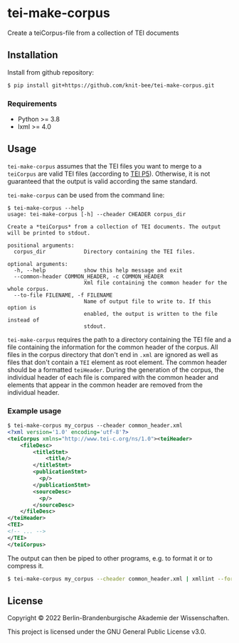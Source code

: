 # tei-make-corpus
Create a teiCorpus-file from a collection of TEI documents



## Installation
Install from github repository:

```sh
$ pip install git+https://github.com/knit-bee/tei-make-corpus.git
```
### Requirements
* Python >= 3.8
* lxml >= 4.0

## Usage
`tei-make-corpus` assumes that the TEI files you want to merge to a `teiCorpus` are valid TEI files (according to [TEI P5](https://www.tei-c.org/release/doc/tei-p5-doc/en/html/index.html)). Otherwise, it is not guaranteed that the output is valid according the same standard.

`tei-make-corpus` can be used from the command line:

```
$ tei-make-corpus --help
usage: tei-make-corpus [-h] --cheader CHEADER corpus_dir

Create a *teiCorpus* from a collection of TEI documents. The output will be printed to stdout.

positional arguments:
  corpus_dir            Directory containing the TEI files.

optional arguments:
  -h, --help            show this help message and exit
  --common-header COMMON_HEADER, -c COMMON_HEADER
                        Xml file containing the common header for the whole corpus.
  --to-file FILENAME, -f FILENAME
                        Name of output file to write to. If this option is
                        enabled, the output is written to the file instead of
                        stdout.

```

`tei-make-corpus` requires the path to a directory containing the TEI file and a file containing the information for the common header of the corpus.
All files in the corpus directory that don't end in `.xml` are ignored as well as files that don't contain a `TEI` element as root element.
The common header should be a formatted `teiHeader`. During the generation of the corpus, the individual header of each file is compared with the common header
and elements that appear in the common header are removed from the individual header.

### Example usage
```xml
$ tei-make-corpus my_corpus --cheader common_header.xml
<?xml version='1.0' encoding='utf-8'?>
<teiCorpus xmlns="http://www.tei-c.org/ns/1.0"><teiHeader>
    <fileDesc>
        <titleStmt>
            <title/>
        </titleStmt>
        <publicationStmt>
          <p/>
        </publicationStmt>
        <sourceDesc>
          <p/>
        </sourceDesc>
    </fileDesc>
</teiHeader>
<TEI>
<!-- ... -->
</TEI>
</teiCorpus>
```

The output can then be piped to other programs, e.g. to format it or to compress it.

```sh
$ tei-make-corpus my_corpus --cheader common_header.xml | xmllint --format - | gzip > my_corpus.xml.gz
```

## License
Copyright © 2022 Berlin-Brandenburgische Akademie der Wissenschaften.

This project is licensed under the GNU General Public License v3.0.

